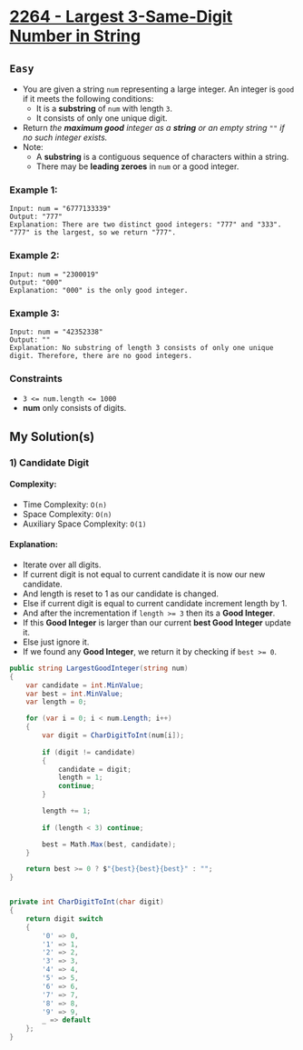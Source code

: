 [leet]: https://leetcode.com/problems/largest-3-same-digit-number-in-string/

# [2264 - Largest 3-Same-Digit Number in String][leet]

## ```Easy```

- You are given a string `num` representing a large integer. An integer is `good` if it meets the following conditions:
  - It is a **substring** of `num` with length `3`.
  - It consists of only one unique digit.
- Return _the **maximum good** integer as a **string** or an empty string `""` if no such integer exists._
- Note:
  - A **substring** is a contiguous sequence of characters within a string.
  - There may be **leading zeroes** in `num` or a good integer.

### Example 1:

```
Input: num = "6777133339"
Output: "777"
Explanation: There are two distinct good integers: "777" and "333".
"777" is the largest, so we return "777".
```

### Example 2:

```
Input: num = "2300019"
Output: "000"
Explanation: "000" is the only good integer.
```

### Example 3:

```
Input: num = "42352338"
Output: ""
Explanation: No substring of length 3 consists of only one unique digit. Therefore, there are no good integers.
```

### Constraints

- `3 <= num.length <= 1000`
- **num** only consists of digits.


## My Solution(s)

### 1) Candidate Digit

#### Complexity:

- Time Complexity: ```O(n)```
- Space Complexity: ```O(n)```
- Auxiliary Space Complexity: ```O(1)```

#### Explanation:

- Iterate over all digits.
- If current digit is not equal to current candidate it is now our new candidate.
- And length is reset to 1 as our candidate is changed.
- Else if current digit is equal to current candidate increment length by 1.
- And after the incrementation if `length >= 3` then its a **Good Integer**.
- If this **Good Integer** is larger than our current **best Good Integer** update it.
- Else just ignore it.
- If we found any **Good Integer**, we return it by checking if `best >= 0`.

```cs
public string LargestGoodInteger(string num)
{
    var candidate = int.MinValue;
    var best = int.MinValue;
    var length = 0;

    for (var i = 0; i < num.Length; i++)
    {
        var digit = CharDigitToInt(num[i]);
    
        if (digit != candidate)
        {
            candidate = digit;
            length = 1;
            continue;
        }

        length += 1;
    
        if (length < 3) continue;

        best = Math.Max(best, candidate);
    }

    return best >= 0 ? $"{best}{best}{best}" : "";
}


private int CharDigitToInt(char digit)
{
    return digit switch
    {
        '0' => 0,
        '1' => 1,
        '2' => 2,
        '3' => 3,
        '4' => 4,
        '5' => 5,
        '6' => 6,
        '7' => 7,
        '8' => 8,
        '9' => 9,
        _ => default
    };
}
```
